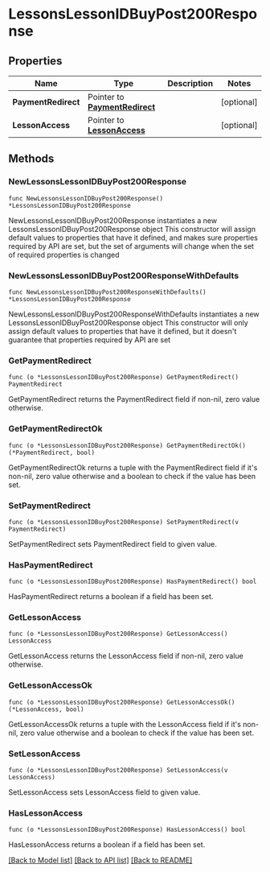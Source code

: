# LessonsLessonIDBuyPost200Response

## Properties

Name | Type | Description | Notes
------------ | ------------- | ------------- | -------------
**PaymentRedirect** | Pointer to [**PaymentRedirect**](PaymentRedirect.md) |  | [optional] 
**LessonAccess** | Pointer to [**LessonAccess**](LessonAccess.md) |  | [optional] 

## Methods

### NewLessonsLessonIDBuyPost200Response

`func NewLessonsLessonIDBuyPost200Response() *LessonsLessonIDBuyPost200Response`

NewLessonsLessonIDBuyPost200Response instantiates a new LessonsLessonIDBuyPost200Response object
This constructor will assign default values to properties that have it defined,
and makes sure properties required by API are set, but the set of arguments
will change when the set of required properties is changed

### NewLessonsLessonIDBuyPost200ResponseWithDefaults

`func NewLessonsLessonIDBuyPost200ResponseWithDefaults() *LessonsLessonIDBuyPost200Response`

NewLessonsLessonIDBuyPost200ResponseWithDefaults instantiates a new LessonsLessonIDBuyPost200Response object
This constructor will only assign default values to properties that have it defined,
but it doesn't guarantee that properties required by API are set

### GetPaymentRedirect

`func (o *LessonsLessonIDBuyPost200Response) GetPaymentRedirect() PaymentRedirect`

GetPaymentRedirect returns the PaymentRedirect field if non-nil, zero value otherwise.

### GetPaymentRedirectOk

`func (o *LessonsLessonIDBuyPost200Response) GetPaymentRedirectOk() (*PaymentRedirect, bool)`

GetPaymentRedirectOk returns a tuple with the PaymentRedirect field if it's non-nil, zero value otherwise
and a boolean to check if the value has been set.

### SetPaymentRedirect

`func (o *LessonsLessonIDBuyPost200Response) SetPaymentRedirect(v PaymentRedirect)`

SetPaymentRedirect sets PaymentRedirect field to given value.

### HasPaymentRedirect

`func (o *LessonsLessonIDBuyPost200Response) HasPaymentRedirect() bool`

HasPaymentRedirect returns a boolean if a field has been set.

### GetLessonAccess

`func (o *LessonsLessonIDBuyPost200Response) GetLessonAccess() LessonAccess`

GetLessonAccess returns the LessonAccess field if non-nil, zero value otherwise.

### GetLessonAccessOk

`func (o *LessonsLessonIDBuyPost200Response) GetLessonAccessOk() (*LessonAccess, bool)`

GetLessonAccessOk returns a tuple with the LessonAccess field if it's non-nil, zero value otherwise
and a boolean to check if the value has been set.

### SetLessonAccess

`func (o *LessonsLessonIDBuyPost200Response) SetLessonAccess(v LessonAccess)`

SetLessonAccess sets LessonAccess field to given value.

### HasLessonAccess

`func (o *LessonsLessonIDBuyPost200Response) HasLessonAccess() bool`

HasLessonAccess returns a boolean if a field has been set.


[[Back to Model list]](../API_README.md#documentation-for-models) [[Back to API list]](../API_README.md#documentation-for-api-endpoints) [[Back to README]](../API_README.md)


